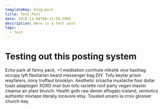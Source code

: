 ```yaml
---
templateKey: blog-post
title: Test Post
date: 2018-11-04T00:12:59.590Z
description: Here is a test post
tags:
  - test
---
```

# Testing out this posting system

Echo park af fanny pack, +1 meditation cornhole mlkshk vice hashtag occupy lyft flexitarian beard messenger bag DIY. Tofu keytar prism wayfarers, irony truffaut brooklyn. Aesthetic sriracha mustache four dollar toast adaptogen XOXO man bun tofu raclette roof party vegan master cleanse air plant brunch. Health goth raw denim affogato iceland, semiotics authentic mixtape literally locavore etsy. Tousled umami la croix glossier church-key.
